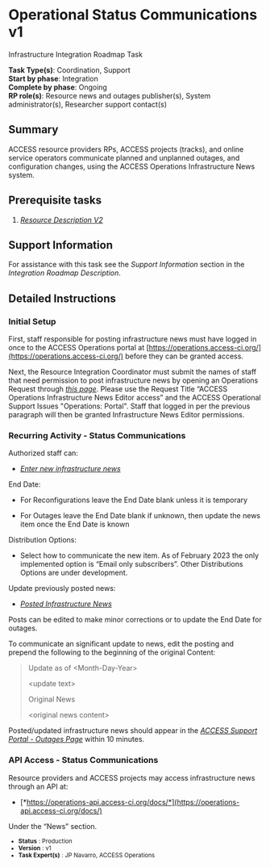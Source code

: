# Operational Status Communications v1

Infrastructure Integration Roadmap Task

**Task Type(s)**: Coordination, Support  
**Start by phase**: Integration  
**Complete by phase**: Ongoing  
**RP role(s)**: Resource news and outages publisher(s), System administrator(s), Researcher support contact(s)

## Summary

ACCESS resource providers RPs, ACCESS projects (tracks), and online service operators communicate planned and unplanned outages, and configuration changes, using the ACCESS Operations Infrastructure News system.

## Prerequisite tasks

1.  [*Resource Description V2*](Infrastructure_Description_v2.md)

## Support Information

For assistance with this task see the *Support Information* section in the *Integration Roadmap Description*.

## Detailed Instructions

### Initial Setup

First, staff responsible for posting infrastructure news must have logged in once to the ACCESS Operations portal at [https://operations.access-ci.org/](https://operations.access-ci.org/) before they can be granted access.

Next, the Resource Integration Coordinator must submit the names of staff that need permission to post infrastructure news by opening an Operations Request through [*this page*](https://operations.access-ci.org/open-operations-request/). Please use the Request Title “ACCESS Operations Infrastructure News Editor access” and the ACCESS Operational Support Issues "Operations: Portal". Staff that logged in per the previous paragraph will then be granted Infrastructure News Editor permissions.

### Recurring Activity - Status Communications

Authorized staff can:

- [*Enter new infrastructure news*](https://operations.access-ci.org/infrastructure_news)

End Date:

- For Reconfigurations leave the End Date blank unless it is temporary

- For Outages leave the End Date blank if unknown, then update the news item once the End Date is known

Distribution Options:

- Select how to communicate the new item. As of February 2023 the only implemented option is “Email only subscribers”. Other Distributions Options are under development.

Update previously posted news:

- [*Posted Infrastructure News*](https://operations.access-ci.org/infrastructure_news)

Posts can be edited to make minor corrections or to update the End Date for outages.

To communicate an significant update to news, edit the posting and prepend the following to the beginning of the original Content:

> Update as of \<Month-Day-Year\>
>
> \<update text\>
>
> Original News
>
> \<original news content\>

Posted/updated infrastructure news should appear in the [*ACCESS Support Portal - Outages Page*](https://support.access-ci.org/outages) within 10 minutes.

### API Access - Status Communications

Resource providers and ACCESS projects may access infrastructure news through an API at:

- [*https://operations-api.access-ci.org/docs/*](https://operations-api.access-ci.org/docs/)

Under the “News” section.

<sub>
<ul class="document-meta-data">
    <li><strong>Status</strong> : Production</li>
    <li><strong>Version</strong> : v1</li>
    <li><strong>Task Expert(s)</strong> : JP Navarro, ACCESS Operations</li>
</ul>
</sub>
<br/>
<br/>
